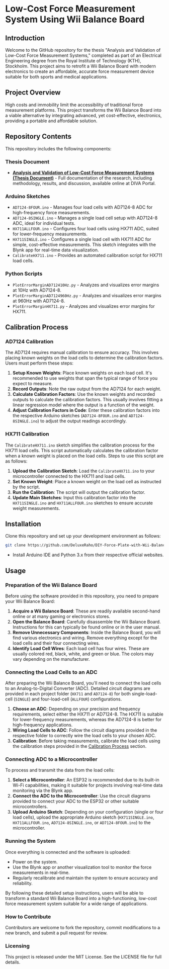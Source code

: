 # Low-Cost Force Measurement System Using Wii Balance Board

## Introduction
Welcome to the GitHub repository for the thesis "Analysis and Validation of Low-Cost Force Measurement Systems," completed as part of an Electrical Engineering degree from the Royal Institute of Technology (KTH), Stockholm. This project aims to retrofit a Wii Balance Board with modern electronics to create an affordable, accurate force measurement device suitable for both sports and medical applications.

## Project Overview
High costs and immobility limit the accessibility of traditional force measurement platforms. This project transforms the Wii Balance Board into a viable alternative by integrating advanced, yet cost-effective, electronics, providing a portable and affordable solution.

## Repository Contents
This repository includes the following components:

### Thesis Document
- [**Analysis and Validation of Low-Cost Force Measurement Systems (Thesis Document)**](https://www.diva-portal.org/smash/record.jsf?dswid=5604&pid=diva2%3A1838323&c=1&searchType=SIMPLE&language=sv&query=rahand+mustafa&af=%5B%5D&aq=%5B%5B%5D%5D&aq2=%5B%5B%5D%5D&aqe=%5B%5D&noOfRows=50&sortOrder=author_sort_asc&sortOrder2=title_sort_asc&onlyFullText=false&sf=all) - Full documentation of the research, including methodology, results, and discussion, available online at DIVA Portal.


### Arduino Sketches
- `AD7124-8FOUR.ino` - Manages four load cells with AD7124-8 ADC for high-frequency force measurements.
- `AD7124-8SINGLE.ino` - Manages a single load cell setup with AD7124-8 ADC, ideal for individual tests.
- `HX711ALLFOUR.ino` - Configures four load cells using HX711 ADC, suited for lower-frequency measurements.
- `HX711SINGLE.ino` - Configures a single load cell with HX711 ADC for simple, cost-effective measurements. This sketch integrates with the Blynk app for real-time data visualization.
- `CalibrateHX711.ino` - Provides an automated calibration script for HX711 load cells.

### Python Scripts
- `PlotErrorMarginAD712410Hz.py` - Analyzes and visualizes error margins at 10Hz with AD7124-8.
- `PlotErrorMarginAD7124960Hz.py` - Analyzes and visualizes error margins at 960Hz with AD7124-8.
- `PlotErrorMarginHX711.py` - Analyzes and visualizes error margins for HX711.

## Calibration Process

### AD7124 Calibration
The AD7124 requires manual calibration to ensure accuracy. This involves placing known weights on the load cells to determine the calibration factors. Users must perform these steps:

1. **Setup Known Weights**: Place known weights on each load cell. It's recommended to use weights that span the typical range of force you expect to measure.
2. **Record Outputs**: Note the raw output from the AD7124 for each weight.
3. **Calculate Calibration Factors**: Use the known weights and recorded outputs to calculate the calibration factors. This usually involves fitting a linear regression model where the output is a function of the weight.
4. **Adjust Calibration Factors in Code**: Enter these calibration factors into the respective Arduino sketches (`AD7124-8FOUR.ino` and `AD7124-8SINGLE.ino`) to adjust the output readings accordingly.

### HX711 Calibration
The `CalibrateHX711.ino` sketch simplifies the calibration process for the HX711 load cells. This script automatically calculates the calibration factor when a known weight is placed on the load cells. Steps to use this script are as follows:

1. **Upload the Calibration Sketch**: Load the `CalibrateHX711.ino` to your microcontroller connected to the HX711 and load cells.
2. **Set Known Weight**: Place a known weight on the load cell as instructed by the script.
3. **Run the Calibration**: The script will output the calibration factor.
4. **Update Main Sketches**: Input this calibration factor into the `HX711SINGLE.ino` and `HX711ALLFOUR.ino` sketches to ensure accurate weight measurements.

## Installation
Clone this repository and set up your development environment as follows:
```bash
git clone https://github.com/DeluxeRaho/DIY-Force-Plate-with-Wii-Balance-Board.git
```
- Install Arduino IDE and Python 3.x from their respective official websites.

## Usage

### Preparation of the Wii Balance Board
Before using the software provided in this repository, you need to prepare your Wii Balance Board:

1. **Acquire a Wii Balance Board**: These are readily available second-hand online or at many gaming or electronics stores.
2. **Open the Balance Board**: Carefully disassemble the Wii Balance Board. Instructions for this can typically be found online or in the user manual.
3. **Remove Unnecessary Components**: Inside the Balance Board, you will find various electronics and wiring. Remove everything except for the load cells and their four connecting wires.
4. **Identify Load Cell Wires**: Each load cell has four wires. These are usually colored red, black, white, and green or blue. The colors may vary depending on the manufacturer.

### Connecting the Load Cells to an ADC
After preparing the Wii Balance Board, you'll need to connect the load cells to an Analog-to-Digital Converter (ADC). Detailed circuit diagrams are provided in each project folder (`HX711` and `AD7124-8`) for both single-load-cell (`SINGLE`) and four-load-cell (`ALLFOUR`) configurations.

1. **Choose an ADC**: Depending on your precision and frequency requirements, select either the HX711 or AD7124-8. The HX711 is suitable for lower-frequency measurements, whereas the AD7124-8 is better for high-frequency applications.
2. **Wiring Load Cells to ADC**: Follow the circuit diagrams provided in the respective folder to correctly wire the load cells to your chosen ADC.
3. **Calibration**: Before taking measurements, calibrate the load cells using the calibration steps provided in the [Calibration Process](#calibration-process) section.

### Connecting ADC to a Microcontroller
To process and transmit the data from the load cells:

1. **Select a Microcontroller**: An ESP32 is recommended due to its built-in Wi-Fi capabilities, making it suitable for projects involving real-time data monitoring via the Blynk app.
2. **Connect the ADC to the Microcontroller**: Use the circuit diagrams provided to connect your ADC to the ESP32 or other suitable microcontrollers.
3. **Upload Arduino Sketch**: Depending on your configuration (single or four load cells), upload the appropriate Arduino sketch (`HX711SINGLE.ino`, `HX711ALLFOUR.ino`, `AD7124-8SINGLE.ino`, or `AD7124-8FOUR.ino`) to the microcontroller.

### Running the System
Once everything is connected and the software is uploaded:
- Power on the system.
- Use the Blynk app or another visualization tool to monitor the force measurements in real-time.
- Regularly recalibrate and maintain the system to ensure accuracy and reliability.

By following these detailed setup instructions, users will be able to transform a standard Wii Balance Board into a high-functioning, low-cost force measurement system suitable for a wide range of applications.

### How to Contribute
Contributors are welcome to fork the repository, commit modifications to a new branch, and submit a pull request for review.

### Licensing
This project is released under the MIT License. See the LICENSE file for full details.
